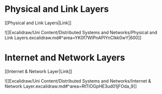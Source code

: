 # Physical and Link Layers

[[Physical and Link Layers|Link]]

![[Excalidraw/Uni Content/Distributed Systems and Networks/Physical and Link Layers.excalidraw.md#^area=YK0f7WlPnAPlYnClkk0wY|600]]

# Internet and Network Layers

[[Internet & Network Layer|Link]]

![[Excalidraw/Uni Content/Distributed Systems and Networks/Internet & Network Layer.excalidraw.md#^area=RtTlOGpHE3ud01jFOda_9]]
